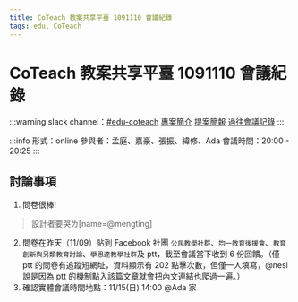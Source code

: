 ```yaml
---
title: CoTeach 教案共享平臺 1091110 會議紀錄
tags: edu, CoTeach
---
```


# CoTeach 教案共享平臺 1091110 會議紀錄
:::warning
slack channel：[#edu-coteach](https://app.slack.com/client/T02G2SXKM/C01D21G7F0E)
[專案簡介](https://github.com/coteach/web/wiki)
[提案簡報](https://docs.google.com/presentation/d/1eQKuXvn96uC7v50fkLaEmdWHgsyIB9b9Ue81HXsaLDk)
[過往會議記錄](https://beta.hackfoldr.org/coteach )
:::

:::info
形式：online
參與者：孟庭、嘉豪、張振、緯修、Ada
會議時間：20:00 - 20:25
:::

## 討論事項
 1. 問卷很棒!
>設計者要哭ㄌ[name=@mengting]
 2. 問卷在昨天（11/09）貼到 Facebook 社團 `公民教學社群`、`均一教育後援會`、`教育創新與另類教育討論`、`學思達教學社群`及 ptt，截至會議當下收到 6 份回饋。（僅 ptt 的問卷有追蹤短網址，資料顯示有 202 點擊次數，但僅一人填寫，@nesl 說是因為 ptt 的機制點入該篇文章就會把內文連結也爬過一遍。）
 3. 確認實體會議時間地點：11/15(日) 14:00 @Ada 家